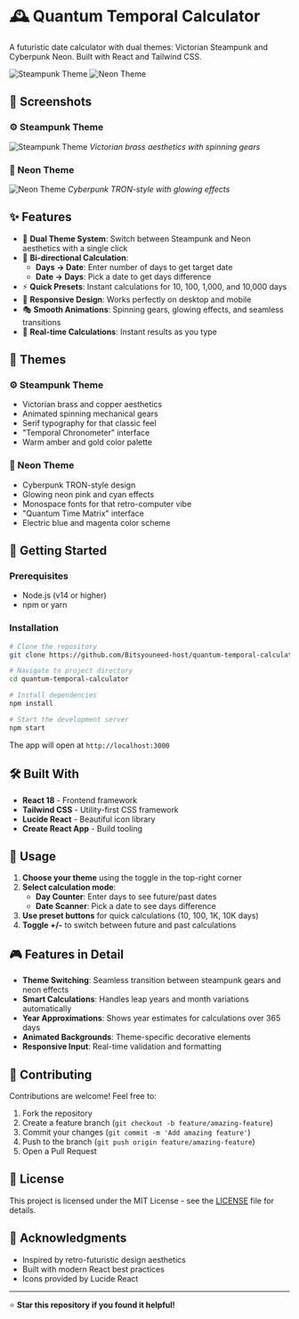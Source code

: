 # 🕰️ Quantum Temporal Calculator

A futuristic date calculator with dual themes: Victorian Steampunk and Cyberpunk Neon. Built with React and Tailwind CSS.

![Steampunk Theme](https://img.shields.io/badge/Theme-Steampunk-8B4513?style=for-the-badge)
![Neon Theme](https://img.shields.io/badge/Theme-Neon-00FFFF?style=for-the-badge)

## 📱 Screenshots

### ⚙️ Steampunk Theme
![Steampunk Theme](screenshots/steampunk-theme.png)
*Victorian brass aesthetics with spinning gears*

### 🌈 Neon Theme
![Neon Theme](screenshots/neon-theme.png)
*Cyberpunk TRON-style with glowing effects*


## ✨ Features

- 🎨 **Dual Theme System**: Switch between Steampunk and Neon aesthetics with a single click
- 🔄 **Bi-directional Calculation**: 
  - **Days → Date**: Enter number of days to get target date
  - **Date → Days**: Pick a date to get days difference
- ⚡ **Quick Presets**: Instant calculations for 10, 100, 1,000, and 10,000 days
- 📱 **Responsive Design**: Works perfectly on desktop and mobile
- 🎭 **Smooth Animations**: Spinning gears, glowing effects, and seamless transitions
- 🌟 **Real-time Calculations**: Instant results as you type

## 🎨 Themes

### ⚙️ Steampunk Theme
- Victorian brass and copper aesthetics
- Animated spinning mechanical gears
- Serif typography for that classic feel
- "Temporal Chronometer" interface
- Warm amber and gold color palette

### 🌈 Neon Theme  
- Cyberpunk TRON-style design
- Glowing neon pink and cyan effects
- Monospace fonts for that retro-computer vibe
- "Quantum Time Matrix" interface
- Electric blue and magenta color scheme

## 🚀 Getting Started

### Prerequisites
- Node.js (v14 or higher)
- npm or yarn

### Installation

```bash
# Clone the repository
git clone https://github.com/Bitsyouneed-host/quantum-temporal-calculator.git

# Navigate to project directory
cd quantum-temporal-calculator

# Install dependencies
npm install

# Start the development server
npm start
```

The app will open at `http://localhost:3000`

## 🛠️ Built With

- **React 18** - Frontend framework
- **Tailwind CSS** - Utility-first CSS framework
- **Lucide React** - Beautiful icon library
- **Create React App** - Build tooling

## 📱 Usage

1. **Choose your theme** using the toggle in the top-right corner
2. **Select calculation mode**:
   - **Day Counter**: Enter days to see future/past dates
   - **Date Scanner**: Pick a date to see days difference
3. **Use preset buttons** for quick calculations (10, 100, 1K, 10K days)
4. **Toggle +/-** to switch between future and past calculations

## 🎮 Features in Detail

- **Theme Switching**: Seamless transition between steampunk gears and neon effects
- **Smart Calculations**: Handles leap years and month variations automatically
- **Year Approximations**: Shows year estimates for calculations over 365 days
- **Animated Backgrounds**: Theme-specific decorative elements
- **Responsive Input**: Real-time validation and formatting

## 🤝 Contributing

Contributions are welcome! Feel free to:

1. Fork the repository
2. Create a feature branch (`git checkout -b feature/amazing-feature`)
3. Commit your changes (`git commit -m 'Add amazing feature'`)
4. Push to the branch (`git push origin feature/amazing-feature`)
5. Open a Pull Request

## 📄 License

This project is licensed under the MIT License - see the [LICENSE](LICENSE) file for details.

## 🌟 Acknowledgments

- Inspired by retro-futuristic design aesthetics
- Built with modern React best practices
- Icons provided by Lucide React

---

⭐ **Star this repository if you found it helpful!**